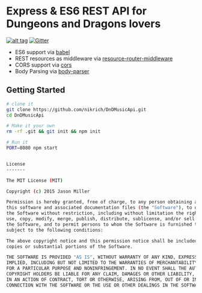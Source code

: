 Express & ES6 REST API for Dungeons and Dragons lovers
==================================

[![alt tag](https://api.travis-ci.org/nikrich/DnDMusicApi.png)](https://travis-ci.org/nikrich/DnDMusicApi) [![Gitter](https://badges.gitter.im/Join%20Chat.svg)](https://gitter.im/nikrich/DnDMusicApi?utm_source=badge&utm_medium=badge&utm_campaign=pr-badge)

- ES6 support via [babel](https://babeljs.io)
- REST resources as middleware via [resource-router-middleware](https://github.com/developit/resource-router-middleware)
- CORS support via [cors](https://github.com/troygoode/node-cors)
- Body Parsing via [body-parser](https://github.com/expressjs/body-parser)

Getting Started
---------------

```sh
# clone it
git clone https://github.com/nikrich/DnDMusicApi.git
cd DnDMusicApi

# Make it your own
rm -rf .git && git init && npm init

# Run it
PORT=8080 npm start


License
-------

The MIT License (MIT)

Copyright (c) 2015 Jason Miller

Permission is hereby granted, free of charge, to any person obtaining a copy of
this software and associated documentation files (the "Software"), to deal in
the Software without restriction, including without limitation the rights to
use, copy, modify, merge, publish, distribute, sublicense, and/or sell copies of
the Software, and to permit persons to whom the Software is furnished to do so,
subject to the following conditions:

The above copyright notice and this permission notice shall be included in all
copies or substantial portions of the Software.

THE SOFTWARE IS PROVIDED "AS IS", WITHOUT WARRANTY OF ANY KIND, EXPRESS OR
IMPLIED, INCLUDING BUT NOT LIMITED TO THE WARRANTIES OF MERCHANTABILITY, FITNESS
FOR A PARTICULAR PURPOSE AND NONINFRINGEMENT. IN NO EVENT SHALL THE AUTHORS OR
COPYRIGHT HOLDERS BE LIABLE FOR ANY CLAIM, DAMAGES OR OTHER LIABILITY, WHETHER
IN AN ACTION OF CONTRACT, TORT OR OTHERWISE, ARISING FROM, OUT OF OR IN
CONNECTION WITH THE SOFTWARE OR THE USE OR OTHER DEALINGS IN THE SOFTWARE.
